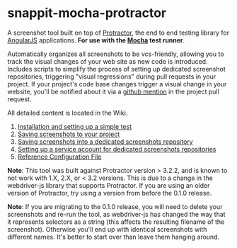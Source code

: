 # snappit-mocha-protractor

A screenshot tool built on top of [Protractor](http://www.protractortest.org), the end to end testing library for [AngularJS](https://angularjs.org/) applications. **For use with the [Mocha](https://mochajs.org/) test runner**.

Automatically organizes all screenshots to be vcs-friendly, allowing you to track the visual changes of your web site as new code is introduced. Includes scripts to simplify the process of setting up dedicated screenshot repositories, triggering "visual regressions" during pull requests in your project. If your project's code base changes trigger a visual change in your website, you'll be notified about it via a [github mention](https://github.com/blog/957-introducing-issue-mentions) in the project pull request.

All detailed content is located in the Wiki.

1. [Installation and setting up a simple test](https://github.com/rackerlabs/snappit-mocha-protractor/wiki)
0. [Saving screenshots to your project](https://github.com/rackerlabs/snappit-mocha-protractor/wiki/0:-snappit-ci#saving-screenshots-directly-into-your-project)
0. [Saving screenshots into a dedicated screenshots repository](https://github.com/rackerlabs/snappit-mocha-protractor/wiki/0:-snappit-ci#saving-screenshots-into-a-dedicated-screenshots-repository)
0. [Setting up a service account for dedicated screenshots repositories](https://github.com/rackerlabs/snappit-mocha-protractor/wiki/1:-Technical-Overview#a-note-about-using-teams-to-create-screenshot-repositories-with-service-accounts)
0. [Reference Configuration File](https://github.com/rackerlabs/snappit-mocha-protractor/wiki/3:-Reference-Configuration-File)

**Note**: This tool was built against Protractor version > 3.2.2, and is known to not work with 1.X, 2.X, or < 3.2 versions. This is due to a change in the webdriver-js library that supports Protractor. If you are using an older version of Protractor, try using a version from before the 0.1.0 release.

**Note**: If you are migrating to the 0.1.0 release, you will need to delete your screenshots and re-run the tool, as webdriver-js has changed the way that it represents selectors as a string (this affects the resulting filename of the screenshot). Otherwise you'll end up with identical screenshots with different names. It's better to start over than leave them hanging around.
